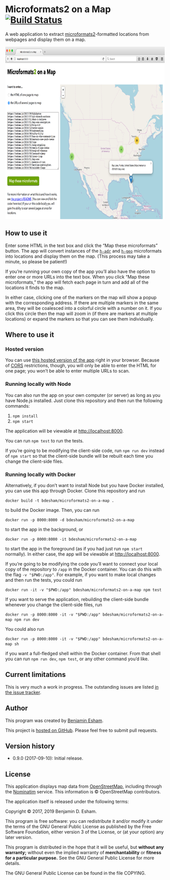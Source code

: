 # Microformats2 on a Map [![Build Status](https://travis-ci.org/bdesham/microformats2-on-a-map.svg?branch=main)](https://travis-ci.org/bdesham/microformats2-on-a-map)

A web application to extract [microformats2]-formatted locations from webpages and display them on a map.

[microformats2]: http://microformats.org

<img src="https://github.com/bdesham/microformats2-on-a-map/raw/main/screenshot.png" alt="Screenshot of the application" width="836" height="545"/>

## How to use it

Enter some HTML in the text box and click the “Map these microformats” button. The app will convert instances of the [`h-adr`][adr] and [`h-geo`][geo] microformats into locations and display them on the map. (This process may take a minute, so please be patient!)

[adr]: http://microformats.org/wiki/h-adr
[geo]: http://microformats.org/wiki/h-geo

If you’re running your own copy of the app you’ll also have the option to enter one or more URLs into the text box. When you click “Map these microformats,” the app will fetch each page in turn and add all of the locations it finds to the map.

In either case, clicking one of the markers on the map will show a popup with the corresponding address. If there are multiple markers in the same area, they will be coalesced into a colorful circle with a number on it. If you click this circle then the map will zoom in (if there are markers at multiple locations) or expand the markers so that you can see them individually.

## Where to use it

### Hosted version

You can use [this hosted version of the app][app] right in your browser. Because of [CORS] restrictions, though, you will only be able to enter the HTML for one page; you won’t be able to enter multiple URLs to scan.

[app]: https://esham.io/projects/microformats2-on-a-map
[CORS]: https://en.wikipedia.org/wiki/Cross-origin_resource_sharing

### Running locally with Node

You can also run the app on your own computer (or server) as long as you have Node.js installed. Just clone this repository and then run the following commands:

1. `npm install`
2. `npm start`

The application will be viewable at [http://localhost:8000](http://localhost:8000).

You can run `npm test` to run the tests.

If you’re going to be modifying the client-side code, run `npm run dev` instead of `npm start` so that the client-side bundle will be rebuilt each time you change the client-side files.

### Running locally with Docker

Alternatively, if you don’t want to install Node but you have Docker installed, you can use this app through Docker. Clone this repository and run

    docker build -t bdesham/microformats2-on-a-map .

to build the Docker image. Then, you can run

    docker run -p 8000:8000 -d bdesham/microformats2-on-a-map

to start the app in the background, or

    docker run -p 8000:8000 -it bdesham/microformats2-on-a-map

to start the app in the foreground (as if you had just run `npm start` normally). In either case, the app will be viewable at [http://localhost:8000](http://localhost:8000).

If you’re going to be modifying the code you’ll want to connect your local copy of the repository to `/app` in the Docker container. You can do this with the flag `-v "$PWD:/app"`. For example, if you want to make local changes and then run the tests, you could run

    docker run -it -v "$PWD:/app" bdesham/microformats2-on-a-map npm test

If you want to serve the application, rebuilding the client-side bundle whenever you change the client-side files, run

    docker run -p 8000:8000 -it -v "$PWD:/app" bdesham/microformats2-on-a-map npm run dev

You could also run

    docker run -p 8000:8000 -it -v "$PWD:/app" bdesham/microformats2-on-a-map sh

if you want a full-fledged shell within the Docker container. From that shell you can run `npm run dev`, `npm test`, or any other command you’d like.

## Current limitations

This is very much a work in progress. The outstanding issues are listed [in the issue tracker][issues].

[issues]: https://github.com/bdesham/microformats2-on-a-map/issues

## Author

This program was created by [Benjamin Esham](https://esham.io).

This project is [hosted on GitHub](https://github.com/bdesham/microformats2-on-a-map). Please feel free to submit pull requests.

## Version history

* 0.9.0 (2017-09-10): Initial release.

## License

This application displays map data from [OpenStreetMap], including through the [Nominatim] service. This information is © OpenStreetMap contributors.

[OpenStreetMap]: http://openstreetmap.org/
[Nominatim]: https://wiki.openstreetmap.org/wiki/Nominatim

The application itself is released under the following terms:

Copyright © 2017, 2019 Benjamin D. Esham.

This program is free software: you can redistribute it and/or modify it under the terms of the GNU General Public License as published by the Free Software Foundation, either version 3 of the License, or (at your option) any later version.

This program is distributed in the hope that it will be useful, but **without any warranty;** without even the implied warranty of **merchantability** or **fitness for a particular purpose.** See the GNU General Public License for more details.

The GNU General Public License can be found in the file COPYING.
